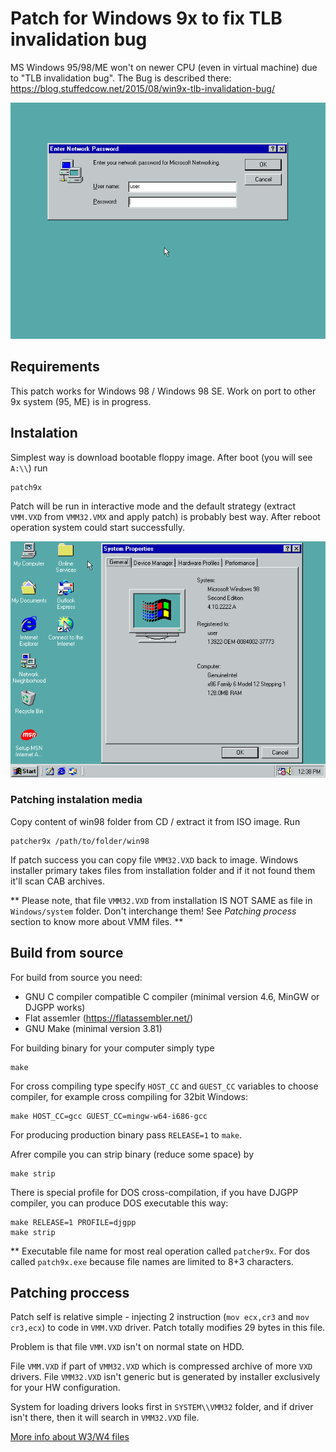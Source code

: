 # Patch for Windows 9x to fix TLB invalidation bug

MS Windows 95/98/ME won't on newer CPU (even in virtual machine) due to "TLB invalidation bug".
The Bug is described there: https://blog.stuffedcow.net/2015/08/win9x-tlb-invalidation-bug/

![Bug animation on Windows 98](/doc/shell32.gif)

## Requirements
This patch works for Windows 98 / Windows 98 SE. Work on port to other 9x system (95, ME) is in progress.

## Instalation
Simplest way is download bootable floppy image. After boot (you will see `A:\\`) run
```
patch9x
```
Patch will be run in interactive mode and the default strategy (extract `VMM.VXD` from `VMM32.VMX` and apply patch)
is probably best way. After reboot operation system could start successfully.

![Successfuly working Windows 98](/doc/intel-i5-1135.gif)

### Patching instalation media
Copy content of win98 folder from CD / extract it from ISO image. Run 
```
patcher9x /path/to/folder/win98
```
If patch success you can copy file `VMM32.VXD` back to image. Windows installer primary takes files from
installation folder and if it not found them it'll scan CAB archives.

** Please note, that file `VMM32.VXD` from installation IS NOT SAME as file in `Windows/system` folder.
  Don't interchange them! See _Patching process_ section to know more about VMM files. **

## Build from source

For build from source you need:
- GNU C compiler compatible C compiler (minimal version 4.6, MinGW or DJGPP works)
- Flat assemler (https://flatassembler.net/)
- GNU Make (minimal version 3.81)

For building binary for your computer simply type
```
make
```

For cross compiling type specify `HOST_CC` and `GUEST_CC` variables to choose compiler, for example
cross compiling for 32bit Windows:
```
make HOST_CC=gcc GUEST_CC=mingw-w64-i686-gcc
```

For producing production binary pass `RELEASE=1` to `make`.

Afrer compile you can strip binary (reduce some space) by
```
make strip
```

There is special profile for DOS cross-compilation, if you have DJGPP compiler, you can produce
DOS executable this way:
```
make RELEASE=1 PROFILE=djgpp
make strip
```

** Executable file name for most real operation called `patcher9x`. For dos called `patch9x.exe`
   because file names are limited to 8+3 characters.

## Patching proccess

Patch self is relative simple - injecting 2 instruction (`mov ecx,cr3` and `mov cr3,ecx`) to code
in `VMM.VXD` driver. Patch totally modifies 29 bytes in this file.

Problem is that file `VMM.VXD` isn't on normal state on HDD.

File `VMM.VXD` if part of `VMM32.VXD` which is compressed archive of more `VXD` drivers. File `VMM32.VXD`
isn't generic but is generated by installer exclusively for your HW configuration.

System for loading drivers looks first in `SYSTEM\\VMM32` folder, and if driver isn't there, then it will
search in `VMM32.VXD` file.

[More info about W3/W4 files](docs/VXDLIB_UTF8.txt)


